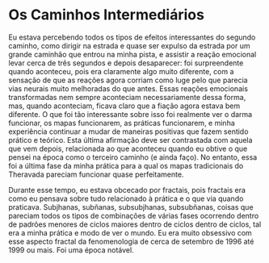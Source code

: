 # Os Caminhos Intermediários

Eu estava percebendo todos os tipos de efeitos interessantes do segundo caminho, como dirigir na estrada e quase ser expulso da estrada por um grande caminhão que entrou na minha pista, e assistir a reação emocional levar cerca de três segundos e depois desaparecer: foi surpreendente quando aconteceu, pois era claramente algo muito diferente, com a sensação de que as reações agora corriam como luge pelo que parecia vias neurais muito melhoradas do que antes. Essas reações emocionais transformadas nem sempre aconteciam necessariamente dessa forma, mas, quando aconteciam, ficava claro que a fiação agora estava bem diferente. O que foi tão interessante sobre isso foi realmente ver o darma funcionar, os mapas funcionarem, as práticas funcionarem, e minha experiência continuar a mudar de maneiras positivas que fazem sentido prático e teórico. Esta última afirmação deve ser contrastada com aquela que vem depois, relacionada ao que aconteceu quando eu obtive o que pensei na época como o terceiro caminho (e ainda faço). No entanto, essa foi a última fase da minha prática para a qual os mapas tradicionais do Theravada pareciam funcionar quase perfeitamente.

Durante esse tempo, eu estava obcecado por fractais, pois fractais era como eu pensava sobre tudo relacionado à prática e o que via quando praticava. Subjhanas, subñanas, subsubjhanas, subsubñanas, coisas que pareciam todos os tipos de combinações de várias fases ocorrendo dentro de padrões menores de ciclos maiores dentro de ciclos dentro de ciclos, tal era a minha prática e modo de ver o mundo. Eu era muito obsessivo com esse aspecto fractal da fenomenologia de cerca de setembro de 1996 até 1999 ou mais. Foi uma época notável.
